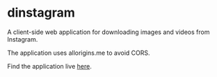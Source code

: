 # dinstagram
A client-side web application for downloading images and videos from Instagram.

The application uses allorigins.me to avoid CORS.

Find the application live [here](https://alfarhanzahedi.com/dinstagram).

